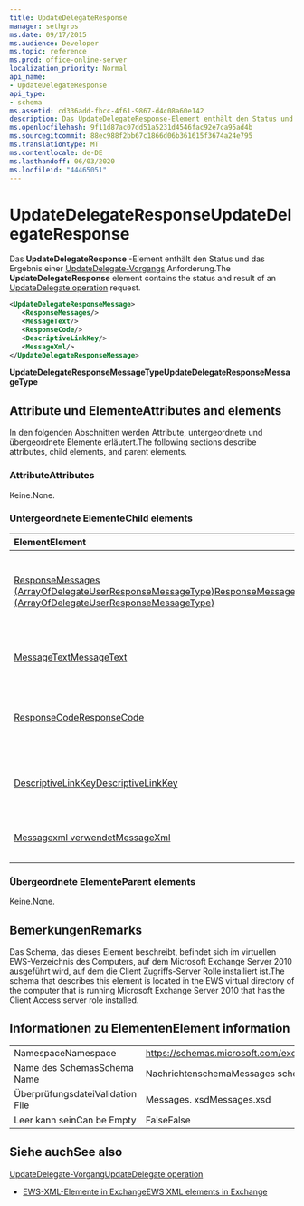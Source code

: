 ```yaml
---
title: UpdateDelegateResponse
manager: sethgros
ms.date: 09/17/2015
ms.audience: Developer
ms.topic: reference
ms.prod: office-online-server
localization_priority: Normal
api_name:
- UpdateDelegateResponse
api_type:
- schema
ms.assetid: cd336add-fbcc-4f61-9867-d4c08a60e142
description: Das UpdateDelegateResponse-Element enthält den Status und das Ergebnis einer UpdateDelegate-Vorgangsanforderung.
ms.openlocfilehash: 9f11d87ac07dd51a5231d4546fac92e7ca95ad4b
ms.sourcegitcommit: 88ec988f2bb67c1866d06b361615f3674a24e795
ms.translationtype: MT
ms.contentlocale: de-DE
ms.lasthandoff: 06/03/2020
ms.locfileid: "44465051"
---
```

# <a name="updatedelegateresponse"></a><span data-ttu-id="b5ca6-103">UpdateDelegateResponse</span><span class="sxs-lookup"><span data-stu-id="b5ca6-103">UpdateDelegateResponse</span></span>

<span data-ttu-id="b5ca6-104">Das **UpdateDelegateResponse** -Element enthält den Status und das Ergebnis einer [UpdateDelegate-Vorgangs](updatedelegate-operation.md) Anforderung.</span><span class="sxs-lookup"><span data-stu-id="b5ca6-104">The **UpdateDelegateResponse** element contains the status and result of an [UpdateDelegate operation](updatedelegate-operation.md) request.</span></span> 
  
```xml
<UpdateDelegateResponseMessage>
   <ResponseMessages/>
   <MessageText/>
   <ResponseCode/>
   <DescriptiveLinkKey/>
   <MessageXml/>
</UpdateDelegateResponseMessage>
```

 <span data-ttu-id="b5ca6-105">**UpdateDelegateResponseMessageType**</span><span class="sxs-lookup"><span data-stu-id="b5ca6-105">**UpdateDelegateResponseMessageType**</span></span>
## <a name="attributes-and-elements"></a><span data-ttu-id="b5ca6-106">Attribute und Elemente</span><span class="sxs-lookup"><span data-stu-id="b5ca6-106">Attributes and elements</span></span>

<span data-ttu-id="b5ca6-107">In den folgenden Abschnitten werden Attribute, untergeordnete und übergeordnete Elemente erläutert.</span><span class="sxs-lookup"><span data-stu-id="b5ca6-107">The following sections describe attributes, child elements, and parent elements.</span></span>
  
### <a name="attributes"></a><span data-ttu-id="b5ca6-108">Attribute</span><span class="sxs-lookup"><span data-stu-id="b5ca6-108">Attributes</span></span>

<span data-ttu-id="b5ca6-109">Keine.</span><span class="sxs-lookup"><span data-stu-id="b5ca6-109">None.</span></span>
  
### <a name="child-elements"></a><span data-ttu-id="b5ca6-110">Untergeordnete Elemente</span><span class="sxs-lookup"><span data-stu-id="b5ca6-110">Child elements</span></span>

|<span data-ttu-id="b5ca6-111">**Element**</span><span class="sxs-lookup"><span data-stu-id="b5ca6-111">**Element**</span></span>|<span data-ttu-id="b5ca6-112">**Beschreibung**</span><span class="sxs-lookup"><span data-stu-id="b5ca6-112">**Description**</span></span>|
|:-----|:-----|
|[<span data-ttu-id="b5ca6-113">ResponseMessages (ArrayOfDelegateUserResponseMessageType)</span><span class="sxs-lookup"><span data-stu-id="b5ca6-113">ResponseMessages (ArrayOfDelegateUserResponseMessageType)</span></span>](responsemessages-arrayofdelegateuserresponsemessagetype.md) <br/> |<span data-ttu-id="b5ca6-114">Enthält die Antwortnachrichten für eine Verwaltungsanforderung für Exchange Webdienste Delegate.</span><span class="sxs-lookup"><span data-stu-id="b5ca6-114">Contains the response messages for an Exchange Web Services delegate management request.</span></span>  <br/> |
|[<span data-ttu-id="b5ca6-115">MessageText</span><span class="sxs-lookup"><span data-stu-id="b5ca6-115">MessageText</span></span>](messagetext.md) <br/> |<span data-ttu-id="b5ca6-116">Enthält eine Textbeschreibung des Status der Antwort.</span><span class="sxs-lookup"><span data-stu-id="b5ca6-116">Provides a text description of the status of the response.</span></span>  <br/> |
|[<span data-ttu-id="b5ca6-117">ResponseCode</span><span class="sxs-lookup"><span data-stu-id="b5ca6-117">ResponseCode</span></span>](responsecode.md) <br/> |<span data-ttu-id="b5ca6-118">Stellt einen Fehlercode bereit, der den spezifischen Fehler identifiziert, der bei der Anforderung aufgetreten ist.</span><span class="sxs-lookup"><span data-stu-id="b5ca6-118">Provides an error code that identifies the specific error that the request encountered.</span></span>  <br/> |
|[<span data-ttu-id="b5ca6-119">DescriptiveLinkKey</span><span class="sxs-lookup"><span data-stu-id="b5ca6-119">DescriptiveLinkKey</span></span>](descriptivelinkkey.md) <br/> |<span data-ttu-id="b5ca6-120">Wird derzeit nicht verwendet und ist für die zukünftige Verwendung reserviert.</span><span class="sxs-lookup"><span data-stu-id="b5ca6-120">Currently unused and is reserved for future use.</span></span> <span data-ttu-id="b5ca6-121">Sie enthält den Wert 0.</span><span class="sxs-lookup"><span data-stu-id="b5ca6-121">It contains a value of 0.</span></span>  <br/> |
|[<span data-ttu-id="b5ca6-122">Messagexml verwendet</span><span class="sxs-lookup"><span data-stu-id="b5ca6-122">MessageXml</span></span>](messagexml.md) <br/> |<span data-ttu-id="b5ca6-123">Bietet zusätzliche Fehlerantwortinformationen.</span><span class="sxs-lookup"><span data-stu-id="b5ca6-123">Provides additional error response information.</span></span>  <br/> |
   
### <a name="parent-elements"></a><span data-ttu-id="b5ca6-124">Übergeordnete Elemente</span><span class="sxs-lookup"><span data-stu-id="b5ca6-124">Parent elements</span></span>

<span data-ttu-id="b5ca6-125">Keine.</span><span class="sxs-lookup"><span data-stu-id="b5ca6-125">None.</span></span>
  
## <a name="remarks"></a><span data-ttu-id="b5ca6-126">Bemerkungen</span><span class="sxs-lookup"><span data-stu-id="b5ca6-126">Remarks</span></span>

<span data-ttu-id="b5ca6-127">Das Schema, das dieses Element beschreibt, befindet sich im virtuellen EWS-Verzeichnis des Computers, auf dem Microsoft Exchange Server 2010 ausgeführt wird, auf dem die Client Zugriffs-Server Rolle installiert ist.</span><span class="sxs-lookup"><span data-stu-id="b5ca6-127">The schema that describes this element is located in the EWS virtual directory of the computer that is running Microsoft Exchange Server 2010 that has the Client Access server role installed.</span></span>
  
## <a name="element-information"></a><span data-ttu-id="b5ca6-128">Informationen zu Elementen</span><span class="sxs-lookup"><span data-stu-id="b5ca6-128">Element information</span></span>

|||
|:-----|:-----|
|<span data-ttu-id="b5ca6-129">Namespace</span><span class="sxs-lookup"><span data-stu-id="b5ca6-129">Namespace</span></span>  <br/> |https://schemas.microsoft.com/exchange/services/2006/messages  <br/> |
|<span data-ttu-id="b5ca6-130">Name des Schemas</span><span class="sxs-lookup"><span data-stu-id="b5ca6-130">Schema Name</span></span>  <br/> |<span data-ttu-id="b5ca6-131">Nachrichtenschema</span><span class="sxs-lookup"><span data-stu-id="b5ca6-131">Messages schema</span></span>  <br/> |
|<span data-ttu-id="b5ca6-132">Überprüfungsdatei</span><span class="sxs-lookup"><span data-stu-id="b5ca6-132">Validation File</span></span>  <br/> |<span data-ttu-id="b5ca6-133">Messages. xsd</span><span class="sxs-lookup"><span data-stu-id="b5ca6-133">Messages.xsd</span></span>  <br/> |
|<span data-ttu-id="b5ca6-134">Leer kann sein</span><span class="sxs-lookup"><span data-stu-id="b5ca6-134">Can be Empty</span></span>  <br/> |<span data-ttu-id="b5ca6-135">False</span><span class="sxs-lookup"><span data-stu-id="b5ca6-135">False</span></span>  <br/> |
   
## <a name="see-also"></a><span data-ttu-id="b5ca6-136">Siehe auch</span><span class="sxs-lookup"><span data-stu-id="b5ca6-136">See also</span></span>



[<span data-ttu-id="b5ca6-137">UpdateDelegate-Vorgang</span><span class="sxs-lookup"><span data-stu-id="b5ca6-137">UpdateDelegate operation</span></span>](updatedelegate-operation.md)


- [<span data-ttu-id="b5ca6-138">EWS-XML-Elemente in Exchange</span><span class="sxs-lookup"><span data-stu-id="b5ca6-138">EWS XML elements in Exchange</span></span>](ews-xml-elements-in-exchange.md)

